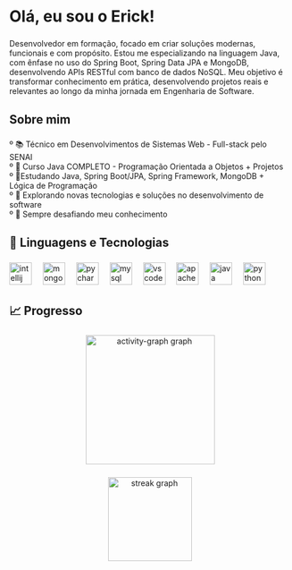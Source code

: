 <h1 align="left">Olá, eu sou o Erick!</h1>

###

<p align="left">Desenvolvedor em formação, focado em criar soluções modernas, funcionais e com propósito. Estou me especializando na linguagem Java, com ênfase no uso do Spring Boot, Spring Data JPA e MongoDB, desenvolvendo APIs RESTful com banco de dados NoSQL. Meu objetivo é transformar conhecimento em prática, desenvolvendo projetos reais e relevantes ao longo da minha jornada em Engenharia de Software.</p>

###

<h2 align="left">Sobre mim</h2>

###

<p align="left">º 📚 Técnico em Desenvolvimentos de Sistemas Web - Full-stack pelo SENAI<br>º  📖 Curso Java COMPLETO - Programação Orientada a Objetos + Projetos<br>º 🧠Estudando Java, Spring Boot/JPA, Spring Framework, MongoDB + Lógica de Programação <br>º 📌 Explorando novas tecnologias e soluções no desenvolvimento de software<br>º 🎲 Sempre desafiando meu conhecimento</p>

###

<h2 align="left">🚀 Linguagens e Tecnologias</h2>

###

<div align="left">
  <img src="https://cdn.jsdelivr.net/gh/devicons/devicon/icons/intellij/intellij-original.svg" height="40" alt="intellij logo"  />
  <img width="12" />
  <img src="https://cdn.jsdelivr.net/gh/devicons/devicon/icons/mongodb/mongodb-original.svg" height="40" alt="mongodb logo"  />
  <img width="12" />
  <img src="https://cdn.jsdelivr.net/gh/devicons/devicon/icons/pycharm/pycharm-original.svg" height="40" alt="pycharm logo"  />
  <img width="12" />
  <img src="https://cdn.jsdelivr.net/gh/devicons/devicon/icons/mysql/mysql-original.svg" height="40" alt="mysql logo"  />
  <img width="12" />
  <img src="https://cdn.jsdelivr.net/gh/devicons/devicon/icons/vscode/vscode-original.svg" height="40" alt="vscode logo"  />
  <img width="12" />
  <img src="https://cdn.jsdelivr.net/gh/devicons/devicon/icons/apache/apache-original.svg" height="40" alt="apache logo"  />
  <img width="12" />
  <img src="https://cdn.jsdelivr.net/gh/devicons/devicon/icons/java/java-original.svg" height="40" alt="java logo"  />
  <img width="12" />
  <img src="https://cdn.jsdelivr.net/gh/devicons/devicon/icons/python/python-original.svg" height="40" alt="python logo"  />
</div>

###

<h2 align="left">📈 Progresso</h2>

###

<div align="center">
  <img src="https://github-readme-activity-graph.vercel.app/graph?username=Erick0018&radius=16&theme=redical&area=false&order=5&hide_border=true&hide_title=false" height="231" alt="activity-graph graph"  />
</div>

###

<h3 align="left"></h3>

###

<div align="center">
  <img src="https://streak-stats.demolab.com?user=Erick0018&locale=en&mode=daily&theme=tokyonight&hide_border=false&border_radius=5&order=3" height="150" alt="streak graph"  />
</div>

###

<div align="center">
</div>

###

<div align="center">
</div>

###

<div align="center">
</div>

###
